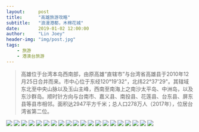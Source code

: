 ```yaml
---
layout:     post
title:      "高雄旅游攻略"
subtitle:   "浪漫港都，木棉花城"
date:       2019-01-02 12:00:00
author:     "Lin Joey"
header-img: "img/post.jpg"
tags:
    - 旅游
    - 港澳台旅游
---
```

>高雄位于台湾本岛西南部，由原高雄“直辖市”与台湾省高雄县于2010年12月25日合并而来。市中心位于东经120°19'32"，北纬22°37'29"。其辖域东北至中央山脉以及玉山主峰，西南至南海上之南沙太平岛、中洲岛，以及东沙群岛。顺时针方向与台南市、嘉义县、南投县、花莲县、台东县、屏东县等县市相邻。面积达2947平方千米；总人口278万人（2017年），位居台湾省第二位。

![](https://linjoey-image.oss-cn-beijing.aliyuncs.com/我是驴友-高雄旅游攻略_页面_01.jpg)
![](https://linjoey-image.oss-cn-beijing.aliyuncs.com/我是驴友-高雄旅游攻略_页面_02.jpg)
![](https://linjoey-image.oss-cn-beijing.aliyuncs.com/我是驴友-高雄旅游攻略_页面_03.jpg)
![](https://linjoey-image.oss-cn-beijing.aliyuncs.com/我是驴友-高雄旅游攻略_页面_04.jpg)
![](https://linjoey-image.oss-cn-beijing.aliyuncs.com/我是驴友-高雄旅游攻略_页面_05.jpg)
![](https://linjoey-image.oss-cn-beijing.aliyuncs.com/我是驴友-高雄旅游攻略_页面_06.jpg)
![](https://linjoey-image.oss-cn-beijing.aliyuncs.com/我是驴友-高雄旅游攻略_页面_07.jpg)
![](https://linjoey-image.oss-cn-beijing.aliyuncs.com/我是驴友-高雄旅游攻略_页面_08.jpg)
![](https://linjoey-image.oss-cn-beijing.aliyuncs.com/我是驴友-高雄旅游攻略_页面_09.jpg)
![](https://linjoey-image.oss-cn-beijing.aliyuncs.com/我是驴友-高雄旅游攻略_页面_10.jpg)
![](https://linjoey-image.oss-cn-beijing.aliyuncs.com/我是驴友-高雄旅游攻略_页面_11.jpg)
![](https://linjoey-image.oss-cn-beijing.aliyuncs.com/我是驴友-高雄旅游攻略_页面_12.jpg)
![](https://linjoey-image.oss-cn-beijing.aliyuncs.com/我是驴友-高雄旅游攻略_页面_13.jpg)
![](https://linjoey-image.oss-cn-beijing.aliyuncs.com/我是驴友-高雄旅游攻略_页面_14.jpg)
![](https://linjoey-image.oss-cn-beijing.aliyuncs.com/我是驴友-高雄旅游攻略_页面_15.jpg)
![](https://linjoey-image.oss-cn-beijing.aliyuncs.com/我是驴友-高雄旅游攻略_页面_16.jpg)
![](https://linjoey-image.oss-cn-beijing.aliyuncs.com/我是驴友-高雄旅游攻略_页面_17.jpg)
![](https://linjoey-image.oss-cn-beijing.aliyuncs.com/我是驴友-高雄旅游攻略_页面_18.jpg)
![](https://linjoey-image.oss-cn-beijing.aliyuncs.com/我是驴友-高雄旅游攻略_页面_19.jpg)
![](https://linjoey-image.oss-cn-beijing.aliyuncs.com/我是驴友-高雄旅游攻略_页面_20.jpg)